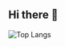 ## Hi there 👋

![Top Langs](https://github-readme-stats.vercel.app/api/top-langs/?username=nargesz13&hide_progress=true)
